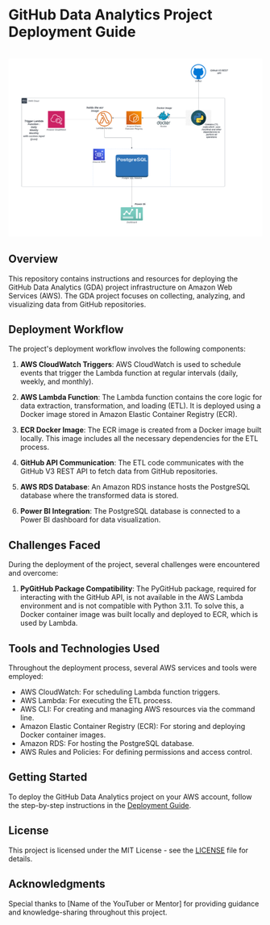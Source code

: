 # GitHub Data Analytics Project Deployment Guide

<code> <img src="https://github.com/faizeraza/GitHub-Data-Analytics-Deployment/blob/main/GitHub%20Data%20Analytics%20(1).png"> </code>
## Overview

This repository contains instructions and resources for deploying the GitHub Data Analytics (GDA) project infrastructure on Amazon Web Services (AWS). The GDA project focuses on collecting, analyzing, and visualizing data from GitHub repositories.

## Deployment Workflow

The project's deployment workflow involves the following components:

1. **AWS CloudWatch Triggers**: AWS CloudWatch is used to schedule events that trigger the Lambda function at regular intervals (daily, weekly, and monthly).

2. **AWS Lambda Function**: The Lambda function contains the core logic for data extraction, transformation, and loading (ETL). It is deployed using a Docker image stored in Amazon Elastic Container Registry (ECR).

3. **ECR Docker Image**: The ECR image is created from a Docker image built locally. This image includes all the necessary dependencies for the ETL process.

4. **GitHub API Communication**: The ETL code communicates with the GitHub V3 REST API to fetch data from GitHub repositories.

5. **AWS RDS Database**: An Amazon RDS instance hosts the PostgreSQL database where the transformed data is stored.

6. **Power BI Integration**: The PostgreSQL database is connected to a Power BI dashboard for data visualization.

## Challenges Faced

During the deployment of the project, several challenges were encountered and overcome:

1. **PyGitHub Package Compatibility**: The PyGitHub package, required for interacting with the GitHub API, is not available in the AWS Lambda environment and is not compatible with Python 3.11. To solve this, a Docker container image was built locally and deployed to ECR, which is used by Lambda.

## Tools and Technologies Used

Throughout the deployment process, several AWS services and tools were employed:

- AWS CloudWatch: For scheduling Lambda function triggers.
- AWS Lambda: For executing the ETL process.
- AWS CLI: For creating and managing AWS resources via the command line.
- Amazon Elastic Container Registry (ECR): For storing and deploying Docker container images.
- Amazon RDS: For hosting the PostgreSQL database.
- AWS Rules and Policies: For defining permissions and access control.

## Getting Started

To deploy the GitHub Data Analytics project on your AWS account, follow the step-by-step instructions in the [Deployment Guide](./deployment-guide.md).

## License

This project is licensed under the MIT License - see the [LICENSE](./LICENSE) file for details.

## Acknowledgments

Special thanks to [Name of the YouTuber or Mentor] for providing guidance and knowledge-sharing throughout this project.
